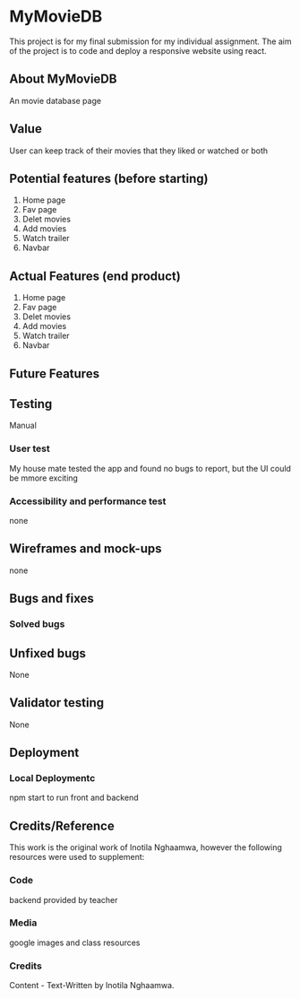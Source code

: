 # MyMovieDB

This project is for my final submission for my individual assignment. The aim of the project is to code and deploy a responsive website using react. 

## About MyMovieDB
An movie database page

## Value
User can keep track of their movies that they liked or watched or both


## Potential features (before starting)

1. Home page
2. Fav page
3. Delet movies
4. Add movies
5. Watch trailer
6. Navbar

## Actual Features (end product)
1. Home page
2. Fav page
3. Delet movies
4. Add movies
5. Watch trailer
6. Navbar

## Future Features


## Testing
Manual
 
### User test

My house mate tested the app and found no bugs to report, but the UI could be mmore exciting

### Accessibility and performance test
none

## Wireframes and mock-ups
none

## Bugs and fixes


### Solved bugs

## Unfixed bugs

None

## Validator testing

None

## Deployment

### Local Deploymentc
npm start to run front and backend 

## Credits/Reference 
This work is the original work of Inotila Nghaamwa, however the following resources were used to supplement:

### Code
backend provided by teacher

### Media
google images and class resources

### Credits 

Content -
Text-Written by Inotila Nghaamwa.
